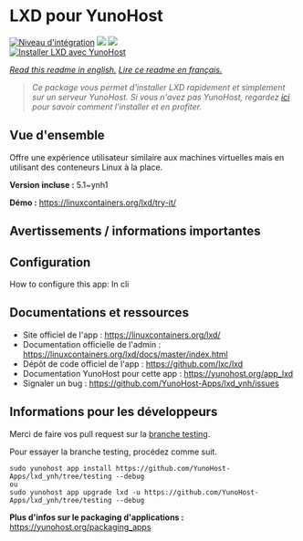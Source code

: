 # LXD pour YunoHost

[![Niveau d'intégration](https://dash.yunohost.org/integration/lxd.svg)](https://dash.yunohost.org/appci/app/lxd) ![](https://ci-apps.yunohost.org/ci/badges/lxd.status.svg) ![](https://ci-apps.yunohost.org/ci/badges/lxd.maintain.svg)  
[![Installer LXD avec YunoHost](https://install-app.yunohost.org/install-with-yunohost.svg)](https://install-app.yunohost.org/?app=lxd)

*[Read this readme in english.](./README.md)*
*[Lire ce readme en français.](./README_fr.md)*

> *Ce package vous permet d'installer LXD rapidement et simplement sur un serveur YunoHost.
Si vous n'avez pas YunoHost, regardez [ici](https://yunohost.org/#/install) pour savoir comment l'installer et en profiter.*

## Vue d'ensemble

Offre une expérience utilisateur similaire aux machines virtuelles mais en utilisant des conteneurs Linux à la place.

**Version incluse :** 5.1~ynh1

**Démo :** https://linuxcontainers.org/lxd/try-it/

## Avertissements / informations importantes

## Configuration

How to configure this app: In cli

## Documentations et ressources

* Site officiel de l'app : https://linuxcontainers.org/lxd/
* Documentation officielle de l'admin : https://linuxcontainers.org/lxd/docs/master/index.html
* Dépôt de code officiel de l'app : https://github.com/lxc/lxd
* Documentation YunoHost pour cette app : https://yunohost.org/app_lxd
* Signaler un bug : https://github.com/YunoHost-Apps/lxd_ynh/issues

## Informations pour les développeurs

Merci de faire vos pull request sur la [branche testing](https://github.com/YunoHost-Apps/lxd_ynh/tree/testing).

Pour essayer la branche testing, procédez comme suit.
```
sudo yunohost app install https://github.com/YunoHost-Apps/lxd_ynh/tree/testing --debug
ou
sudo yunohost app upgrade lxd -u https://github.com/YunoHost-Apps/lxd_ynh/tree/testing --debug
```

**Plus d'infos sur le packaging d'applications :** https://yunohost.org/packaging_apps